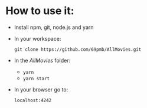 # How to use it:

* Install npm, git, node.js and yarn

* In your workspace: 

  `git clone https://github.com/69pmb/AllMovies.git`

* In the _AllMovies_ folder:

  * `yarn`
  * `yarn start`

* In your browser go to:

  `localhost:4242`

  ​